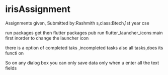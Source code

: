 # irisAssignment
Assignments given, Submitted by:Rashmith s,class:Btech,1st year cse

run
packages get 
then
flutter packages pub run flutter_launcher_icons:main
first inorder to change the launcher icon


there is a option of completed taks ,incompleted tasks also all tasks,does its functi
on

So on any dialog box you can only save data only when u enter all the text fields
